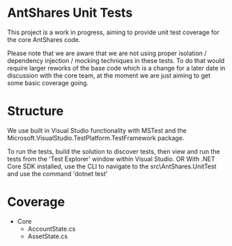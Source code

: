 AntShares Unit Tests
====================

This project is a work in progress, aiming to provide unit test coverage for the core AntShares code.

Please note that we are aware that we are not using proper isolation / dependency injection / mocking techniques in these tests. To do that would require larger reworks of the base code which is a change for a later date in discussion with the core team, at the moment we are just aiming to get some basic coverage going.

Structure
====================

We use built in Visual Studio functionality with MSTest and the Microsoft.VisualStudio.TestPlatform.TestFramework package. 

To run the tests, build the solution to discover tests, then view and run the tests from the 'Test Explorer' window within Visual Studio.
OR
With .NET Core SDK installed, use the CLI to navigate to the src\AntShares.UnitTest and use the command 'dotnet test'

Coverage
====================

* Core
	* AccountState.cs
	* AssetState.cs
